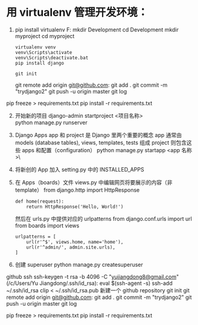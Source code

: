 # 用 virtualenv 管理开发环境：

1.  pip install virtualenv
    F:
    mkdir Development
    cd Development
    mkdir myproject
    cd myproject

        virtualenv venv
        venv\Scripts\activate
        venv\Scripts\deactivate.bat
        pip install django

        git init

    git remote add origin git@github.com:
    git add .
    git commit -m "trydjango2"
    git push -u origin master
    git log

pip freeze > requirements.txt
pip install -r requirements.txt

2.  开始新的项目
    django-admin startproject \<项目名称>\
    python manage.py runserver

3.  Django Apps
    app 和 project 是 Django 里两个重要的概念
    app 通常由 models (database tables), views, templates, tests 组成
    project 则包含这些 apps 和配置（configuration）
    python manage.py startapp \<app 名称>\

4.  将新创的 App 加入 setting.py 中的 INSTALLED_APPS

5.  在 Apps（boards）文件 views.py 中编辑网页将要展示的内容（非 template）
    from django.http import HttpResponse

        def home(request):
            return HttpResponse('Hello, World!')

    然后在 urls.py 中提供对应的 urlpatterns
    from django.conf.urls import url
    from boards import views

        urlpatterns = [
            url(r'^$', views.home, name='home'),
            url(r'^admin/', admin.site.urls),
        ]

6.  创建 superuser
    python manage.py createsuperuser

github ssh
ssh-keygen -t rsa -b 4096 -C "yujiangdong8@gmail.com"
(/c/Users/Yu Jiangdong/.ssh/id_rsa):
eval \$(ssh-agent -s)
ssh-add ~/.ssh/id_rsa
clip < ~/.ssh/id_rsa.pub
新建一个 github repository
git init
git remote add origin git@github.com:
git add .
git commit -m "trydjango2"
git push -u origin master
git log

pip freeze > requirements.txt
pip install -r requirements.txt
